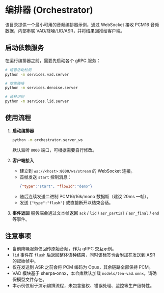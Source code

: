 # 编排器 (Orchestrator)

该目录提供一个最小可用的音频编排器示例，通过 WebSocket 接收 PCM16 音频数据，内部串联 VAD/降噪/LID/ASR，并将结果回推给客户端。

## 启动依赖服务

在运行编排器之前，需要先启动各个 gRPC 服务：

```bash
# 语音活动检测
python -m services.vad.server

# 空壳降噪
python -m services.denoise.server

# 语种识别
python -m services.lid.server
```

## 使用流程

1. **启动编排器**
   ```bash
   python -m orchestrator.server_ws
   ```
   默认监听 `8000` 端口，可根据需要自行修改。

2. **客户端接入**
   - 建立到 `ws://<host>:8000/ws/stream` 的 WebSocket 连接。
   - 首帧发送 `start` 控制消息：
     ```json
     {"type":"start", "flowId":"demo"}
     ```
   - 随后连续发送二进制 PCM16/16k/mono 数据帧（建议 20ms 一帧）。
   - 发送 `{"type":"flush"}` 或直接断开以结束会话。

3. **事件返回**
   服务端会通过文本帧返回 `ack` / `lid` / `asr_partial` / `asr_final` / `end` 等事件。

## 注意事项

- 当前降噪服务仅回传原始音频，作为 gRPC 交互示例。
- `lid` 事件在 `flush` 后返回整体语种结果，同时该标签也会附加在发送到 ASR 的起始帧中。
- 仅在发送到 ASR 之前会将 PCM 编码为 Opus，其余链路全部保持 PCM。
- VAD 模块基于 sherpa‑onnx，本仓库默认加载 `models/ten-vad.onnx`，请确保模型文件存在。
- 本示例仅用于演示编排流程，未包含鉴权、错误处理、监控等生产级特性。
